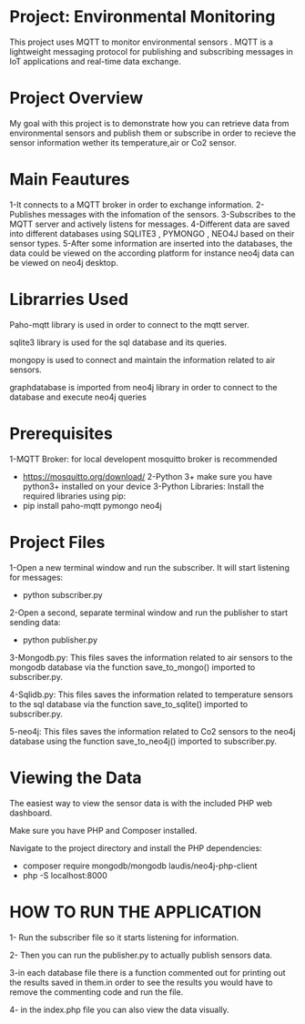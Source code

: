 # Project: Environmental Monitoring
This project uses MQTT to monitor environmental sensors . MQTT is a lightweight messaging protocol for publishing and subscribing messages in IoT applications and real-time data exchange.

# Project Overview
My goal with this project is to demonstrate how you can retrieve data from environmental sensors and publish them or subscribe in order to recieve the sensor information wether its temperature,air or Co2 sensor.

# Main Feautures
1-It connects to a MQTT broker in order to exchange information.
2-Publishes messages with the infomation of the sensors.
3-Subscribes to the MQTT server and actively listens for messages.
4-Different data are saved into different databases using SQLITE3 , PYMONGO , NEO4J based on their sensor types.
5-After some information are inserted into the databases, the data could be viewed on the according platform for instance neo4j data can be viewed on neo4j desktop.


# Librarries Used 
Paho-mqtt library is used in order to connect to the mqtt server.

sqlite3 library is used for the sql database and its queries.

mongopy is used to connect and maintain the information related to air sensors.

graphdatabase is imported from neo4j library in order to connect to the database and execute neo4j queries



# Prerequisites
1-MQTT Broker:
for local developent mosquitto broker is recommended 
- https://mosquitto.org/download/
2-Python 3+
make sure you have python3+ installed on your device
3-Python Libraries: 
Install the required libraries using pip:
- pip install paho-mqtt pymongo neo4j


# Project Files 
1-Open a new terminal window and run the subscriber. It will start listening for messages:
- python subscriber.py
  
2-Open a second, separate terminal window and run the publisher to start sending data:        
- python publisher.py

3-Mongodb.py:
  This files saves the information related to air sensors to the mongodb database    via the function save_to_mongo() imported to subscriber.py.

4-Sqlidb.py:
  This files saves the information related to temperature sensors to the sql          database via the function save_to_sqlite() imported to subscriber.py.

5-neo4j:
  This files saves the information related to Co2 sensors to the neo4j database       using the function save_to_neo4j() imported to subscriber.py.

# Viewing the Data

The easiest way to view the sensor data is with the included PHP web dashboard.

Make sure you have PHP and Composer installed.

Navigate to the project directory and install the PHP dependencies:
- composer require mongodb/mongodb laudis/neo4j-php-client
- php -S localhost:8000


# HOW TO RUN THE APPLICATION 

1- Run the subscriber file so it starts listening for information.

2- Then you can run the publisher.py to actually publish sensors data.

3-in each database file there is a function commented out for printing out the results saved in them.in order to see the results you would have to remove the commenting code and run the file.

4- in the index.php file you can also view the data visually.

